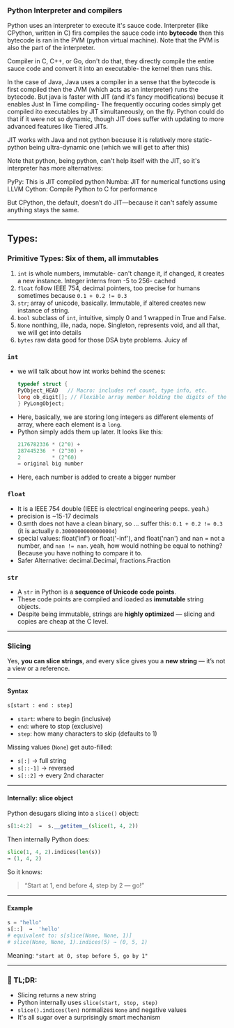 ### Python Interpreter and compilers

Python uses an interpreter to execute it's sauce code.
Interpreter (like CPython, written in C) firs compiles the sauce code into **bytecode** then this bytecode is ran in the PVM (python virtual machine).
Note that the PVM is also the part of the interpreter.

Compiler in C, C++, or Go, don't do that, they directly compile the entire sauce code and convert it into an executable- the kernel then runs this.

In the case of Java, Java uses a compiler in a sense that the bytecode is first compiled then the JVM (which acts as an interpreter) runs the bytecode.
But java is faster with JIT (and it's fancy modifications) becuse it enables Just In Time compiling- The frequently occuring codes simply get compiled ito executables by JIT simultaneously, on the fly. Python could do that if it were not so dynamic, though JIT does suffer with updating to more advanced features like Tiered JITs.

JIT works with Java and not python because it is relatively more static- python being ultra-dynamic one (which we will get to after this)

Note that python, being python, can't help itself with the JIT, so it's interpreter has more alternatives:

PyPy: This is JIT compiled python
Numba: JIT for numerical functions using LLVM
Cython: Compile Python to C for performance

But CPython, the default, doesn’t do JIT—because it can't safely assume anything stays the same.

---

## Types:
### Primitive Types: Six of them, all immutables

1. `int` is whole numbers, immutable- can't change it, if changed, it creates a new instance. Integer interns from -5 to 256- cached
2. `float` follow IEEE 754, decimal pointers, too precise for humans sometimes because `0.1 + 0.2 != 0.3`
3. `str`; array of unicode, basically. Immutable, if altered creates new instance of string.
4. `bool` subclass of `int`, intuitive, simply 0 and 1 wrapped in True and False.
5. `None` nonthing, ille, nada, nope. Singleton, represents void, and all that, we will get into details
6. `bytes` raw data good for those DSA byte problems. Juicy af

### `int`

* we will talk about how int works behind the scenes:
    ```c
    typedef struct {
    PyObject_HEAD   // Macro: includes ref count, type info, etc.
    long ob_digit[]; // Flexible array member holding the digits of the number
    } PyLongObject;
    ```
* Here, basically, we are storing long integers as different elements of array, where each element is a `long`.
* Python simply adds them up later. It looks like this:
    ```c
    2176782336 * (2^0) +
    287445236  * (2^30) +
    2          * (2^60)
    = original big number
    ```
* Here, each number is added to create a bigger number

### `float`

* It is a IEEE 754 double (IEEE is electrical engineering peeps. yeah.)
* precision is ~15-17 decimals
* 0.smth does not have a clean binary, so ... suffer this: `0.1 + 0.2 != 0.3` (it is actually `0.30000000000000004`)
* special values: float('inf') or float('-inf'), and float('nan') and nan = not a number, and `nan != nan`. yeah, how would nothing be equal to nothing? Because you have nothing to compare it to.
* Safer Alternative: decimal.Decimal, fractions.Fraction

###  `str` 

* A `str` in Python is a **sequence of Unicode code points**.
* These code points are compiled and loaded as **immutable** string objects.
* Despite being immutable, strings are **highly optimized** — slicing and copies are cheap at the C level.

---

### Slicing

Yes, **you can slice strings**, and every slice gives you a **new string** — it’s not a view or a reference.

---

#### Syntax

```python
s[start : end : step]
```

* `start`: where to begin (inclusive)
* `end`: where to stop (exclusive)
* `step`: how many characters to skip (defaults to 1)

Missing values (`None`) get auto-filled:

* `s[:]` → full string
* `s[::-1]` → reversed
* `s[::2]` → every 2nd character

---

#### Internally: slice object

Python desugars slicing into a `slice()` object:

```python
s[1:4:2]  →  s.__getitem__(slice(1, 4, 2))
```

Then internally Python does:

```python
slice(1, 4, 2).indices(len(s))
→ (1, 4, 2)
```

So it knows:

> “Start at 1, end before 4, step by 2 — go!”

---

#### Example

```python
s = "hello"
s[::]  →  'hello'
# equivalent to: s[slice(None, None, 1)]
# slice(None, None, 1).indices(5) → (0, 5, 1)
```

Meaning: `"start at 0, stop before 5, go by 1"`

---

### 🔄 TL;DR:

* Slicing returns a new string
* Python internally uses `slice(start, stop, step)`
* `slice().indices(len)` normalizes `None` and negative values
* It's all sugar over a surprisingly smart mechanism


